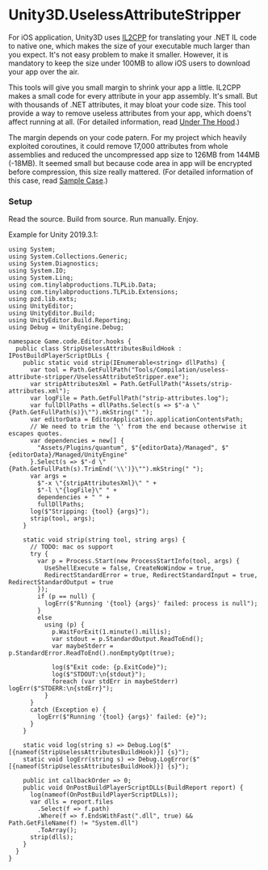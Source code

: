 # Unity3D.UselessAttributeStripper

For iOS application, Unity3D uses [IL2CPP](http://blogs.unity3d.com/kr/2015/05/06/an-introduction-to-ilcpp-internals/)
for translating your .NET IL code to native one,
which makes the size of your executable much larger than you expect.
It's not easy problem to make it smaller. However, it is mandatory to keep the size
under 100MB to allow iOS users to download your app over the air.

This tools will give you small margin to shrink your app a little.
IL2CPP makes a small code for every attribute in your app assembly. It's small.
But with thousands of .NET attributes, it may bloat your code size.
This tool provide a way to remove useless attributes from your app,
which doens't affect running at all.
(For detailed information, read [Under The Hood](./docs/UnderTheHood.md).)

The margin depends on your code patern. For my project which heavily exploited coroutines,
it could remove 17,000 attributes from whole assemblies and reduced the uncompressed app size
to 126MB from 144MB (-18MB). It seemed small but because code area in app
will be encrypted before compression, this size really mattered.
(For detailed information of this case, read [Sample Case](./docs/SampleCase.md).)

### Setup

Read the source. Build from source. Run manually. Enjoy.

Example for Unity 2019.3.1:

```
using System;
using System.Collections.Generic;
using System.Diagnostics;
using System.IO;
using System.Linq;
using com.tinylabproductions.TLPLib.Data;
using com.tinylabproductions.TLPLib.Extensions;
using pzd.lib.exts;
using UnityEditor;
using UnityEditor.Build;
using UnityEditor.Build.Reporting;
using Debug = UnityEngine.Debug;

namespace Game.code.Editor.hooks {
  public class StripUselessAttributesBuildHook : IPostBuildPlayerScriptDLLs {
    public static void strip(IEnumerable<string> dllPaths) {
      var tool = Path.GetFullPath("Tools/Compilation/useless-attribute-stripper/UselessAttributeStripper.exe");
      var stripAttributesXml = Path.GetFullPath("Assets/strip-attributes.xml");
      var logFile = Path.GetFullPath("strip-attributes.log");
      var fullDllPaths = dllPaths.Select(s => $"-a \"{Path.GetFullPath(s)}\"").mkString(" ");
      var editorData = EditorApplication.applicationContentsPath;
      // We need to trim the '\' from the end because otherwise it escapes quotes. 
      var dependencies = new[] {
        "Assets/Plugins/quantum", $"{editorData}/Managed", $"{editorData}/Managed/UnityEngine"
      }.Select(s => $"-d \"{Path.GetFullPath(s).TrimEnd('\\')}\"").mkString(" ");
      var args = 
        $"-x \"{stripAttributesXml}\" " +
        $"-l \"{logFile}\" " +
        dependencies + " " +
        fullDllPaths;
      log($"Stripping: {tool} {args}");
      strip(tool, args);
    }

    static void strip(string tool, string args) {
      // TODO: mac os support
      try {
        var p = Process.Start(new ProcessStartInfo(tool, args) {
          UseShellExecute = false, CreateNoWindow = true,
          RedirectStandardError = true, RedirectStandardInput = true, RedirectStandardOutput = true
        });
        if (p == null) {
          logErr($"Running '{tool} {args}' failed: process is null");
        }
        else
          using (p) {
            p.WaitForExit(1.minute().millis);
            var stdout = p.StandardOutput.ReadToEnd();
            var maybeStderr = p.StandardError.ReadToEnd().nonEmptyOpt(true);

            log($"Exit code: {p.ExitCode}");
            log($"STDOUT:\n{stdout}");
            foreach (var stdErr in maybeStderr) logErr($"STDERR:\n{stdErr}");
          }
      }
      catch (Exception e) {
        logErr($"Running '{tool} {args}' failed: {e}");
      }
    }

    static void log(string s) => Debug.Log($"[{nameof(StripUselessAttributesBuildHook)}] {s}");
    static void logErr(string s) => Debug.LogError($"[{nameof(StripUselessAttributesBuildHook)}] {s}");
    
    public int callbackOrder => 0;
    public void OnPostBuildPlayerScriptDLLs(BuildReport report) {
      log(nameof(OnPostBuildPlayerScriptDLLs));
      var dlls = report.files
        .Select(f => f.path)
        .Where(f => f.EndsWithFast(".dll", true) && Path.GetFileName(f) != "System.dll")
        .ToArray();
      strip(dlls);
    }
  }
}
```

